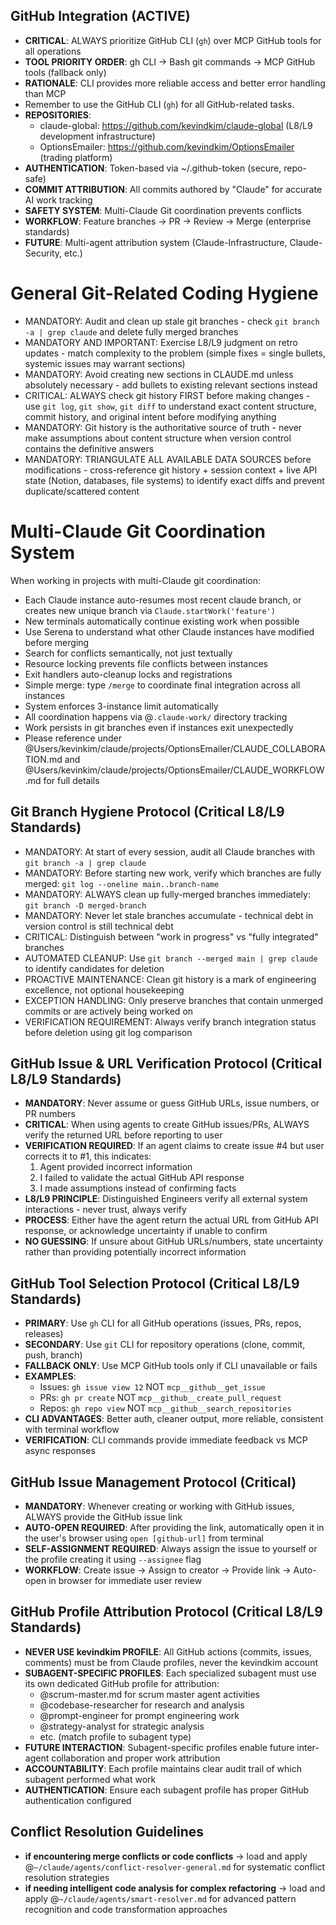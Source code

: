 

## GitHub Integration (ACTIVE)
- **CRITICAL**: ALWAYS prioritize GitHub CLI (`gh`) over MCP GitHub tools for all operations
- **TOOL PRIORITY ORDER**: gh CLI → Bash git commands → MCP GitHub tools (fallback only)
- **RATIONALE**: CLI provides more reliable access and better error handling than MCP
- <important>Remember to use the GitHub CLI (`gh`) for all GitHub-related tasks.</important>
- **REPOSITORIES**:
  - claude-global: https://github.com/kevindkim/claude-global (L8/L9 development infrastructure)  
  - OptionsEmailer: https://github.com/kevindkim/OptionsEmailer (trading platform)
- **AUTHENTICATION**: Token-based via ~/.github-token (secure, repo-safe)
- **COMMIT ATTRIBUTION**: All commits authored by "Claude" for accurate AI work tracking
- **SAFETY SYSTEM**: Multi-Claude Git coordination prevents conflicts
- **WORKFLOW**: Feature branches → PR → Review → Merge (enterprise standards)
- **FUTURE**: Multi-agent attribution system (Claude-Infrastructure, Claude-Security, etc.)

# General Git-Related Coding Hygiene
- MANDATORY: Audit and clean up stale git branches - check `git branch -a | grep claude` and delete fully merged branches
- MANDATORY AND IMPORTANT: Exercise L8/L9 judgment on retro updates - match complexity to the problem (simple fixes = single bullets, systemic issues may warrant sections)
- MANDATORY: Avoid creating new sections in CLAUDE.md unless absolutely necessary - add bullets to existing relevant sections instead
- CRITICAL: ALWAYS check git history FIRST before making changes - use `git log`, `git show`, `git diff` to understand exact content structure, commit history, and original intent before modifying anything
- MANDATORY: Git history is the authoritative source of truth - never make assumptions about content structure when version control contains the definitive answers
- MANDATORY: TRIANGULATE ALL AVAILABLE DATA SOURCES before modifications - cross-reference git history + session context + live API state (Notion, databases, file systems) to identify exact diffs and prevent duplicate/scattered content

# Multi-Claude Git Coordination System
When working in projects with multi-Claude git coordination:
- Each Claude instance auto-resumes most recent claude branch, or creates new unique branch via `Claude.startWork('feature')`
- New terminals automatically continue existing work when possible
- Use Serena to understand what other Claude instances have modified before merging
- Search for conflicts semantically, not just textually
- Resource locking prevents file conflicts between instances
- Exit handlers auto-cleanup locks and registrations
- Simple merge: type `/merge` to coordinate final integration across all instances
- System enforces 3-instance limit automatically
- All coordination happens via @`.claude-work/` directory tracking
- Work persists in git branches even if instances exit unexpectedly
- Please reference under @Users/kevinkim/claude/projects/OptionsEmailer/CLAUDE_COLLABORATION.md and @Users/kevinkim/claude/projects/OptionsEmailer/CLAUDE_WORKFLOW.md for full details

## Git Branch Hygiene Protocol (Critical L8/L9 Standards)
- MANDATORY: At start of every session, audit all Claude branches with `git branch -a | grep claude`
- MANDATORY: Before starting new work, verify which branches are fully merged: `git log --oneline main..branch-name`
- MANDATORY: ALWAYS clean up fully-merged branches immediately: `git branch -D merged-branch`
- MANDATORY: Never let stale branches accumulate - technical debt in version control is still technical debt
- CRITICAL: Distinguish between "work in progress" vs "fully integrated" branches
- AUTOMATED CLEANUP: Use `git branch --merged main | grep claude` to identify candidates for deletion
- PROACTIVE MAINTENANCE: Clean git history is a mark of engineering excellence, not optional housekeeping
- EXCEPTION HANDLING: Only preserve branches that contain unmerged commits or are actively being worked on
- VERIFICATION REQUIREMENT: Always verify branch integration status before deletion using git log comparison


## GitHub Issue & URL Verification Protocol (Critical L8/L9 Standards)
- **MANDATORY**: Never assume or guess GitHub URLs, issue numbers, or PR numbers
- **CRITICAL**: When using agents to create GitHub issues/PRs, ALWAYS verify the returned URL before reporting to user
- **VERIFICATION REQUIRED**: If an agent claims to create issue #4 but user corrects it to #1, this indicates:
  1. Agent provided incorrect information
  2. I failed to validate the actual GitHub API response
  3. I made assumptions instead of confirming facts
- **L8/L9 PRINCIPLE**: Distinguished Engineers verify all external system interactions - never trust, always verify
- **PROCESS**: Either have the agent return the actual URL from GitHub API response, or acknowledge uncertainty if unable to confirm
- **NO GUESSING**: If unsure about GitHub URLs/numbers, state uncertainty rather than providing potentially incorrect information

## GitHub Tool Selection Protocol (Critical L8/L9 Standards)
- **PRIMARY**: Use `gh` CLI for all GitHub operations (issues, PRs, repos, releases)
- **SECONDARY**: Use `git` CLI for repository operations (clone, commit, push, branch)
- **FALLBACK ONLY**: Use MCP GitHub tools only if CLI unavailable or fails
- **EXAMPLES**:
  - Issues: `gh issue view 12` NOT `mcp__github__get_issue`
  - PRs: `gh pr create` NOT `mcp__github__create_pull_request`  
  - Repos: `gh repo view` NOT `mcp__github__search_repositories`
- **CLI ADVANTAGES**: Better auth, cleaner output, more reliable, consistent with terminal workflow
- **VERIFICATION**: CLI commands provide immediate feedback vs MCP async responses

## GitHub Issue Management Protocol (Critical)
- **MANDATORY**: Whenever creating or working with GitHub issues, ALWAYS provide the GitHub issue link
- **AUTO-OPEN REQUIRED**: After providing the link, automatically open it in the user's browser using `open [github-url]` from terminal
- **SELF-ASSIGNMENT REQUIRED**: Always assign the issue to yourself or the profile creating it using `--assignee` flag
- **WORKFLOW**: Create issue → Assign to creator → Provide link → Auto-open in browser for immediate user review

## GitHub Profile Attribution Protocol (Critical L8/L9 Standards)
- **NEVER USE kevindkim PROFILE**: All GitHub actions (commits, issues, comments) must be from Claude profiles, never the kevindkim account
- **SUBAGENT-SPECIFIC PROFILES**: Each specialized subagent must use its own dedicated GitHub profile for attribution:
  - @scrum-master.md for scrum master agent activities
  - @codebase-researcher for research and analysis
  - @prompt-engineer for prompt engineering work
  - @strategy-analyst for strategic analysis
  - etc. (match profile to subagent type)
- **FUTURE INTERACTION**: Subagent-specific profiles enable future inter-agent collaboration and proper work attribution
- **ACCOUNTABILITY**: Each profile maintains clear audit trail of which subagent performed what work
- **AUTHENTICATION**: Ensure each subagent profile has proper GitHub authentication configured

## Conflict Resolution Guidelines
- **if encountering merge conflicts or code conflicts** → load and apply @`~/claude/agents/conflict-resolver-general.md` for systematic conflict resolution strategies
- **if needing intelligent code analysis for complex refactoring** → load and apply @`~/claude/agents/smart-resolver.md` for advanced pattern recognition and code transformation approaches
